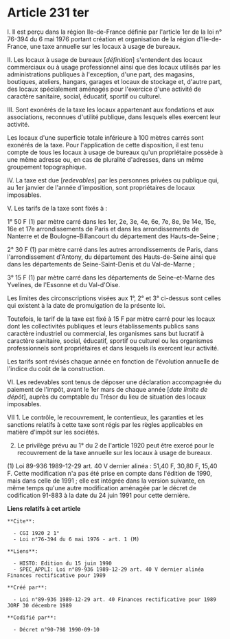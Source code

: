 # Article 231 ter

I. Il est perçu dans la région Ile-de-France définie par l'article 1er de la loi n° 76-394 du 6 mai 1976 portant création et
organisation de la région d'Ile-de-France, une taxe annuelle sur les locaux à usage de bureaux.

II. Les locaux à usage de bureaux [*définition*] s'entendent des locaux commerciaux ou à usage professionnel ainsi que des
locaux utilisés par les administrations publiques à l'exception, d'une part, des magasins, boutiques, ateliers, hangars,
garages et locaux de stockage et, d'autre part, des locaux spécialement aménagés pour l'exercice d'une activité de caractère
sanitaire, social, éducatif, sportif ou culturel.

III. Sont exonérés de la taxe les locaux appartenant aux fondations et aux associations, reconnues d'utilité publique, dans
lesquels elles exercent leur activité.

Les locaux d'une superficie totale inférieure à 100 mètres carrés sont exonérés de la taxe. Pour l'application de cette
disposition, il est tenu compte de tous les locaux à usage de bureaux qu'un propriétaire possède à une même adresse ou, en
cas de pluralité d'adresses, dans un même groupement topographique.

IV. La taxe est due [*redevables*] par les personnes privées ou publique qui, au 1er janvier de l'année d'imposition, sont
propriétaires de locaux imposables.

V. Les tarifs de la taxe sont fixés à :

1° 50 F (1) par mètre carré dans les 1er, 2e, 3e, 4e, 6e, 7e, 8e, 9e 14e, 15e, 16e et 17e arrondissements de Paris et dans
les arrondissements de Nanterre et de Boulogne-Billancourt du département des Hauts-de-Seine ;

2° 30 F (1) par mètre carré dans les autres arrondissements de Paris, dans l'arrondissement d'Antony, du département des
Hauts-de-Seine ainsi que dans les départements de Seine-Saint-Denis et du Val-de-Marne ;

3° 15 F (1) par mètre carré dans les départements de Seine-et-Marne des Yvelines, de l'Essonne et du Val-d'Oise.

Les limites des circonscriptions visées aux 1°, 2° et 3° ci-dessus sont celles qui existent à la date de promulgation de la
présente loi.

Toutefois, le tarif de la taxe est fixé à 15 F par mètre carré pour les locaux dont les collectivités publiques et leurs
établissements publics sans caractère industriel ou commercial, les organismes sans but lucratif à caractère sanitaire,
social, éducatif, sportif ou culturel ou les organismes professionnels sont propriétaires et dans lesquels ils exercent leur
activité.

Les tarifs sont révisés chaque année en fonction de l'évolution annuelle de l'indice du coût de la construction.

VI. Les redevables sont tenus de déposer une déclaration accompagnée du paiement de l'impôt, avant le 1er mars de chaque
année [*date limite de dépôt*], auprès du comptable du Trésor du lieu de situation des locaux imposables.

VII 1. Le contrôle, le recouvrement, le contentieux, les garanties et les sanctions relatifs à cette taxe sont régis par les
règles applicables en matière d'impôt sur les sociétés.

2. Le privilège prévu au 1° du 2 de l'article 1920 peut être exercé pour le recouvrement de la taxe annuelle sur les locaux à
usage de bureaux.

(1) Loi 89-936 1989-12-29 art. 40 V dernier alinéa : 51,40 F, 30,80 F, 15,40 F. Cette modification n'a pas été prise en
compte dans l'édition de 1990, mais dans celle de 1991 ; elle est intégrée dans la version suivante, en même temps qu'une
autre modification aménagée par le décret de codification 91-883 à la date du 24 juin 1991 pour cette dernière.

**Liens relatifs à cet article**

	**Cite**:

	  - CGI 1920 2 1°
	  - Loi n°76-394 du 6 mai 1976 - art. 1 (M)

	**Liens**:

	  - HISTO: Edition du 15 juin 1990
	  - SPEC_APPLI: Loi n°89-936 1989-12-29 art. 40 V dernier alinéa Finances rectificative pour 1989

	**Créé par**:

	  - Loi n°89-936 1989-12-29 art. 40 Finances rectificative pour 1989 JORF 30 décembre 1989

	**Codifié par**:

	  - Décret n°90-798 1990-09-10
